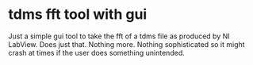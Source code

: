 # tdms fft tool with gui

Just a simple gui tool to take the fft of a tdms file as produced by NI LabView.
Does just that. Nothing more. Nothing sophisticated so it might crash at times if the user does something unintended.
